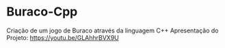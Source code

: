 # Buraco-Cpp
Criação de um jogo de Buraco através da linguagem C++
Apresentação do Projeto: https://youtu.be/GLAhhrBVX9U

